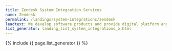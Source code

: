```yaml
---
title: Zendesk System Integration Services
name: Zendesk
permalink: /landings/system-integrations/zendesk
leadtext: We develop software products and provide digital platform engineering services in across Australia, New Zeland and Asia
list_generator: landing_list_system_integrations_b.html
---
```

{% include {{ page.list_generator }} %}